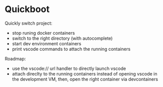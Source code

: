 # Quickboot

Quickly switch project:
  - stop runing docker containers
  - switch to the right directory (with autocomplete)
  - start dev environment containers
  - print vscode commands to attach the running containers

Roadmap:
  - use the vscode:// url handler to directly launch vscode
  - attach direclty to the running containers instead of opening vscode in the development VM, then, open the right container via devcontainers